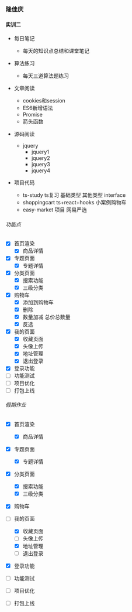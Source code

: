 ### 隆佳庆
#### 实训二
- 每日笔记
    - 每天的知识点总结和课堂笔记
- 算法练习
    - 每天三道算法题练习
- 文章阅读
    - cookies和session
    - ES6新增语法
    - Promise
    - 箭头函数
- 源码阅读
    - jquery  
        - jquery1
        - jquery2
        - jquery3
        - jquery4

- 项目代码

     - ts-study ts复习 基础类型 其他类型 interface
     - shoppingcart ts+react+hooks 小案例购物车
     - easy-market 项目  网易严选

###### 功能点
- [x] 首页渲染
    - [x] 商品详情
- [x] 专题页面
    - [x] 专题详情
- [x] 分类页面
    - [x] 搜索功能
    - [x] 三级分类
- [x] 购物车
    - [x] 添加到购物车
    - [x] 删除
    - [x] 数量加减 总价总数量
    - [x] 反选
- [x] 我的页面
    - [x] 收藏页面
    - [x] 头像上传
    - [x] 地址管理
    - [x] 退出登录
- [x] 登录功能
- [ ] 功能测试
- [ ] 项目优化
- [ ] 打包上线

###### 假期作业
- [x] 首页渲染
    - [x] 商品详情
- [x] 专题页面
    - [x] 专题详情
- [x] 分类页面
    - [x] 搜索功能
    - [x] 三级分类
- [x] 购物车
- [ ] 我的页面
    - [x] 收藏页面
    - [ ] 头像上传
    - [x] 地址管理
    - [ ] 退出登录
- [x] 登录功能
- [ ] 功能测试
- [ ] 项目优化
- [ ] 打包上线




